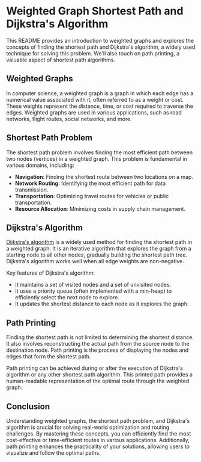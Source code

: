 # Weighted Graph Shortest Path and Dijkstra's Algorithm

This README provides an introduction to weighted graphs and explores the concepts of finding the shortest path and Dijkstra's algorithm, a widely used technique for solving this problem. We'll also touch on path printing, a valuable aspect of shortest path algorithms.

## Weighted Graphs

In computer science, a weighted graph is a graph in which each edge has a numerical value associated with it, often referred to as a weight or cost. These weights represent the distance, time, or cost required to traverse the edges. Weighted graphs are used in various applications, such as road networks, flight routes, social networks, and more.

## Shortest Path Problem

The shortest path problem involves finding the most efficient path between two nodes (vertices) in a weighted graph. This problem is fundamental in various domains, including:

- **Navigation**: Finding the shortest route between two locations on a map.
- **Network Routing**: Identifying the most efficient path for data transmission.
- **Transportation**: Optimizing travel routes for vehicles or public transportation.
- **Resource Allocation**: Minimizing costs in supply chain management.

## Dijkstra's Algorithm

[Dijkstra's algorithm](https://en.wikipedia.org/wiki/Dijkstra%27s_algorithm) is a widely used method for finding the shortest path in a weighted graph. It is an iterative algorithm that explores the graph from a starting node to all other nodes, gradually building the shortest path tree. Dijkstra's algorithm works well when all edge weights are non-negative.

Key features of Dijkstra's algorithm:

- It maintains a set of visited nodes and a set of unvisited nodes.
- It uses a priority queue (often implemented with a min-heap) to efficiently select the next node to explore.
- It updates the shortest distance to each node as it explores the graph.

## Path Printing

Finding the shortest path is not limited to determining the shortest distance. It also involves reconstructing the actual path from the source node to the destination node. Path printing is the process of displaying the nodes and edges that form the shortest path.

Path printing can be achieved during or after the execution of Dijkstra's algorithm or any other shortest path algorithm. This printed path provides a human-readable representation of the optimal route through the weighted graph.

## Conclusion

Understanding weighted graphs, the shortest path problem, and Dijkstra's algorithm is crucial for solving real-world optimization and routing challenges. By mastering these concepts, you can efficiently find the most cost-effective or time-efficient routes in various applications. Additionally, path printing enhances the practicality of your solutions, allowing users to visualize and follow the optimal paths.